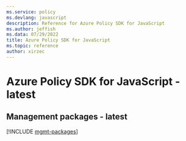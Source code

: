 ```yaml
---
ms.service: policy
ms.devlang: javascript
description: Reference for Azure Policy SDK for JavaScript
ms.author: jeffish
ms.data: 07/29/2022
title: Azure Policy SDK for JavaScript
ms.topic: reference
author: xirzec
---
```

# Azure Policy SDK for JavaScript - latest

## Management packages - latest
[!INCLUDE [mgmt-packages](policy-mgmt-index.md)]